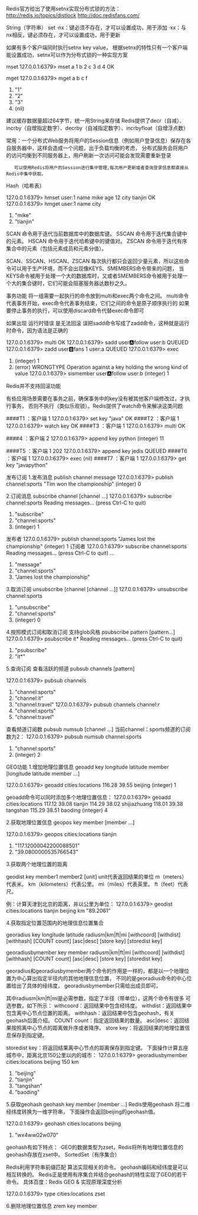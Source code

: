 Redis官方给出了使用setnx实现分布式锁的方法： http://redis.io/topics/distlock
http://doc.redisfans.com/

String（字符串）
set
·nx：键必须不存在，才可以设置成功，用于添加
·xx：与nx相反，键必须存在，才可以设置成功，用于更新

如果有多个客户端同时执行setnx key value，
根据setnx的特性只有一个客户端能设置成功，setnx可以作为分布式锁的一种实现方案

mset
127.0.0.1:6379> mset a 1 b 2 c 3 d 4
OK

mget
127.0.0.1:6379> mget a b c f
1) "1"
2) "2"
3) "3"
4) (nil)

建议缓存数据量超过64字节，统一用String来存储
Redis提供了decr（自减）、incrby（自增指定数字）、decrby（自减指定数字）、incrbyfloat（自增浮点数）

常用：一个分布式Web服务将用户的Session信息（例如用户登录信息）保存在各自服务器中，这样会造成一个问题，出于负载均衡的考虑，
        分布式服务会将用户的访问均衡到不同服务器上，用户刷新一次访问可能会发现需要重新登录

       可以使用Redis将用户的Session进行集中管理,每次用户更新或者查询登录信息都直接从Redis中集中获取。

Hash（哈希表）

127.0.0.1:6379> hmset user:1 name mike age 12 city tianjin
OK
127.0.0.1:6379> hmget user:1 name city
1) "mike"
2) "tianjin"


SCAN 命令用于迭代当前数据库中的数据库键。
SSCAN 命令用于迭代集合键中的元素。
HSCAN 命令用于迭代哈希键中的键值对。
ZSCAN 命令用于迭代有序集合中的元素（包括元素成员和元素分值）。

SCAN、SSCAN、HSCAN、ZSCAN
每次执行都只会返回少量元素，所以这些命令可以用于生产环境，而不会出现像KEYS、SMEMBERS命令带来的问题，
当KEYS命令被用于处理一个大的数据库时，又或者SMEMBERS命令被用于处理一个大的集合键时，它们可能会阻塞服务器达数秒之久。

事务功能
将一组需要一起执行的命令放到multi和exec两个命令之间。
multi命令代表事务开始，exec命令代表事务结束，它们之间的命令是原子顺序执行的
如果要停止事务的执行，可以使用discard命令代替exec命令即可

如果出现 运行时错误 是无法回滚	误把sadd命令写成了zadd命令，这种就是运行时命令，因为语法是正确的

127.0.0.1:6379> multi
OK
127.0.0.1:6379> sadd user:a:follow user:b
QUEUED
127.0.0.1:6379> zadd user:b:fans 1 user:a
QUEUED
127.0.0.1:6379> exec
1) (integer) 1
2) (error) WRONGTYPE Operation against a key holding the wrong kind of value
127.0.0.1:6379> sismember user:a:follow user:b
(integer) 1

Redis并不支持回滚功能

有些应用场景需要在事务之前，确保事务中的key没有被其他客户端修改过，才执行事务，
否则不执行（类似乐观锁）。Redis提供了watch命令来解决这类问题

####T1 ：客户端 1
127.0.0.1:6379> set key "java"
OK
####T2 ：客户端 1
127.0.0.1:6379> watch key
OK
####T3 ：客户端 1
127.0.0.1:6379> multi
OK

####4 ：客户端 2
127.0.0.1:6379> append key python
(integer) 11

####T5 ：客户端 1
202
127.0.0.1:6379> append key jedis
QUEUED
####T6 ：客户端 1
127.0.0.1:6379> exec
(nil)
####T7 ：客户端 1
127.0.0.1:6379> get key
"javapython"


发布订阅
1.发布消息
publish channel message
127.0.0.1:6379> publish channel:sports "Tim won the championship"
(integer) 0

2.订阅消息
subscribe channel [channel ...]
127.0.0.1:6379> subscribe channel:sports
Reading messages... (press Ctrl-C to quit)
1) "subscribe"
2) "channel:sports"
3) (integer) 1

发布者
127.0.0.1:6379> publish channel:sports "James lost the championship"
(integer) 1
订阅者
127.0.0.1:6379> subscribe channel:sports
Reading messages... (press Ctrl-C to quit)
...
1) "message"
2) "channel:sports"
3) "James lost the championship"

3.取消订阅
unsubscribe [channel [channel ...]]
127.0.0.1:6379> unsubscribe channel:sports
1) "unsubscribe"
2) "channel:sports"
3) (integer) 0

4.按照模式订阅和取消订阅 支持glob风格
psubscribe pattern [pattern...]
127.0.0.1:6379> psubscribe it*
Reading messages... (press Ctrl-C to quit)
1) "psubscribe"
2) "it*"

5.查询订阅
查看活跃的频道
pubsub channels [pattern]

127.0.0.1:6379> pubsub channels
1) "channel:sports"
2) "channel:it"
3) "channel:travel"
127.0.0.1:6379> pubsub channels channel:*r*
1) "channel:sports"
2) "channel:travel"

查看频道订阅数
pubsub numsub [channel ...]
当前channel：sports频道的订阅数为2：
127.0.0.1:6379> pubsub numsub channel:sports
1) "channel:sports"
2) (integer) 2


GEO功能
1.增加地理位置信息
geoadd key longitude latitude member [longitude latitude member ...]

127.0.0.1:6379> geoadd cities:locations 116.28 39.55 beijing
(integer) 1

geoadd命令可以同时添加多个地理位置信息：
127.0.0.1:6379> geoadd cities:locations 117.12 39.08 tianjin 114.29 38.02 shijiazhuang 118.01 39.38 tangshan 115.29 38.51 baoding
(integer) 4

2.获取地理位置信息
geopos key member [member ...]

127.0.0.1:6379> geopos cities:locations tianjin
1) "117.12000042200088501"
2) "39.0800000535766543"

3.获取两个地理位置的距离

geodist key member1 member2 [unit]
unit代表返回结果的单位
m（meters）代表米。
km（kilometers）代表公里。
mi（miles）代表英里。
ft（feet）代表尺。

例：计算天津到北京的距离，并以公里为单位：
127.0.0.1:6379> geodist cities:locations tianjin beijing km
"89.2061"

4.获取指定位置范围内的地理信息位置集合

georadius key longitude latitude radiusm|km|ft|mi [withcoord] [withdist] [withhash] [COUNT count] [asc|desc] [store key] [storedist key]

georadiusbymember key member radiusm|km|ft|mi [withcoord] [withdist] [withhash] [COUNT count] [asc|desc] [store key] [storedist key]

georadius和georadiusbymember两个命令的作用是一样的，都是以一个地理位置为中心算出指定半径内的其他地理信息位置，
不同的是georadius命令的中心位置给出了具体的经纬度，
georadiusbymember只需给出成员即可。

其中radiusm|km|ft|mi是必需参数，指定了半径（带单位），这两个命令有很多
可选参数，如下所示：
withcoord：返回结果中包含经纬度。
withdist：返回结果中包含离中心节点位置的距离。
withhash：返回结果中包含geohash，有关geohash后面介绍。
COUNT count：指定返回结果的数量。
asc|desc：返回结果按照离中心节点的距离做升序或者降序。
store key：将返回结果的地理位置信息保存到指定键。

storedist key：将返回结果离中心节点的距离保存到指定键。
下面操作计算五座城市中，距离北京150公里以内的城市：
127.0.0.1:6379> georadiusbymember cities:locations beijing 150 km
1) "beijing"
2) "tianjin"
3) "tangshan"
4) "baoding"

5.获取geohash
geohash key member [member ...]
Redis使用geohash 将二维经纬度转换为一维字符串，
下面操作会返回beijing的geohash值。

127.0.0.1:6379> geohash cities:locations beijing
1) "wx4ww02w070"

geohash有如下特点：
·GEO的数据类型为zset，Redis将所有地理位置信息的geohash存放在zset中。
SortedSet（有序集合）

Redis利用字符串前缀匹配 算法实现相关的命令。
geohash编码和经纬度是可以相互转换的。
Redis正是使用有序集合并结合geohash的特性实现了GEO的若干命令。
具体百度：Redis GEO & 实现原理深度分析

127.0.0.1:6379> type cities:locations
zset

6.删除地理位置信息
zrem key member
